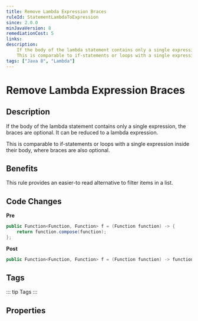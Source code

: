 ```yaml
---
title: Remove Lambda Expression Braces
ruleId: StatementLambdaToExpression
since: 2.0.0
minJavaVersion: 8
remediationCost: 5
links:
description:
    If the body of the lambda statement contains only a single expression, the braces are optional. It can be reduced to a lambda expression.
    This is comparable to if-statements or loops with a single expression inside their body, where braces are also optional.
tags: ["Java 8", "Lambda"]
---
```


# Remove Lambda Expression Braces

## Description

If the body of the lambda statement contains only a single expression, the braces are optional. It can be reduced to a lambda expression.

This is comparable to if-statements or loops with a single expression inside their body, where braces are also optional.

## Benefits

This rule provides an easier-to read alternative to filter items in a list.


## Code Changes

__Pre__

```java
public Function<Function, Function> f = (Function function) -> {
    return function.compose(function);
};
```

__Post__

```java
public Function<Function, Function> f = (Function function) -> function.compose(function);
```

<VersionNotice />


## Tags

::: tip Tags
<TagLinks />
:::

## Properties

<RuleProperties />

